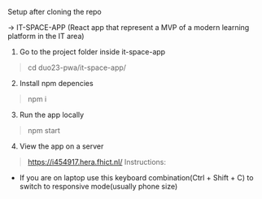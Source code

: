 Setup after cloning the repo

-> IT-SPACE-APP (React app that represent a MVP of a modern learning platform in the IT area)
1) Go to the project folder inside it-space-app
> cd duo23-pwa/it-space-app/
2) Install npm depencies
> npm i
3) Run the app locally
> npm start
4) View the app on a server
> https://i454917.hera.fhict.nl/
Instructions:
- If you are on laptop use this keyboard combination(Ctrl + Shift + C) to switch to responsive mode(usually phone size)
